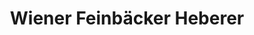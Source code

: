 ---
title: "Wiener Feinbäcker Heberer"
url: /frankfurt-am-main/wiener-feinbaecker-heberer-leipziger-strasse/
shop: Bäckerei
---